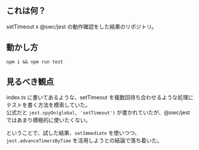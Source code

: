 ## これは何？

setTimeout x @swc/jest の動作確認をした結果のリポジトリ。

## 動かし方

`npm i && npm run test`

## 見るべき観点

index.ts に書いてあるような、setTimeout を複数回待ち合わせるような処理にテストを書く方法を模索していた。  
公式だと `jest.spyOn(global, 'setTimeout')` が書かれていたが、@swc/jest ではあまり積極的に使いたくない。

ということで、試した結果、`setImmediate` を使いつつ、`jest.advanceTimersByTime` を活用しようとの結論で落ち着いた。
